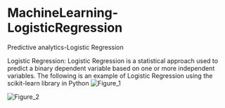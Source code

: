 # MachineLearning-LogisticRegression
Predictive analytics-Logistic Regression

Logistic Regression: Logistic Regression is a statistical approach used to predict a binary dependent variable based on one or more independent variables. The following is an example of Logistic Regression using the scikit-learn library in Python
![Figure_1](https://user-images.githubusercontent.com/51108253/215463828-8e5bbfd4-e59d-49c0-8fe9-68bd8389eb51.png)


![Figure_2](https://user-images.githubusercontent.com/51108253/215463856-7b2b95d8-1ffc-4f12-a34e-cca87ce2c216.png)
